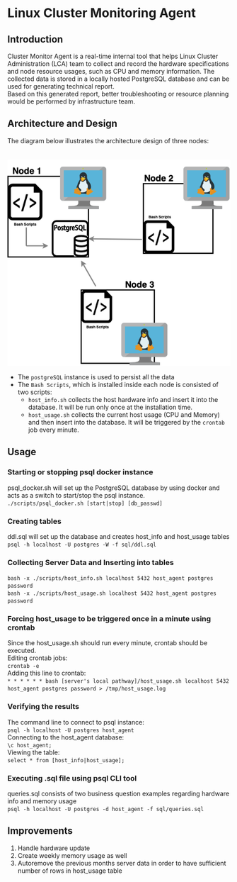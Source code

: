 # Linux Cluster Monitoring Agent

## Introduction
Cluster Monitor Agent is a real-time internal tool that helps Linux Cluster Administration (LCA) team to collect and record the hardware specifications and node resource usages, such as CPU and memory information. The collected data is stored in a locally hosted PostgreSQL database and can be used for generating technical report. <br />
Based on this generated report, better troubleshooting or resource planning would be performed by infrastructure team.

## Architecture and Design
The diagram below illustrates the architecture design of three nodes: <br /> <br /> <br />
<img src="./assets/Design.png" width="550">

- The `postgreSQL` instance is used to persist all the data <br />
- The `Bash Scripts`, which is installed inside each node is consisted of two scripts: <br />
    - `host_info.sh` collects the host hardware info and insert it into the database. It will be run only once at the installation time. <br />
    - `host_usage.sh` collects the current host usage (CPU and Memory) and then insert into the database. It will be triggered by the `crontab` job every minute. <br />

## Usage

### Starting or stopping psql docker instance
psql_docker.sh will set up the PostgreSQL database by using docker and acts as a switch to start/stop the psql instance. <br />
```./scripts/psql_docker.sh [start|stop] [db_passwd]```

### Creating tables
ddl.sql will set up the database and creates host_info and host_usage tables <br />
```psql -h localhost -U postgres -W -f sql/ddl.sql``` 

### Collecting Server Data and Inserting into tables
```bash -x ./scripts/host_info.sh localhost 5432 host_agent postgres password``` <br /> 
```bash -x ./scripts/host_usage.sh localhost 5432 host_agent postgres password```

### Forcing host_usage to be triggered once in a minute using crontab
Since the host_usage.sh should run every minute, crontab should be executed. <br />
Editing crontab jobs: <br />
```crontab -e``` <br />
Adding this line to crontab: <br />
```* * * * * * bash [server's local pathway]/host_usage.sh localhost 5432 host_agent postgres password > /tmp/host_usage.log```

### Verifying the results
The command line to connect to psql instance: <br />
```psql -h localhost -U postgres host_agent``` <br />
Connecting to the host_agent database: <br />
```\c host_agent;``` <br />
Viewing the table: <br />
```select * from [host_info|host_usage];```

### Executing .sql file using psql CLI tool
queries.sql consists of two business question examples regarding hardware info and memory usage <br />
```psql -h localhost -U postgres -d host_agent -f sql/queries.sql```

## Improvements 
1) Handle hardware update 
2) Create weekly memory usage as well
3) Autoremove the previous months server data in order to have sufficient number of rows in host_usage table
